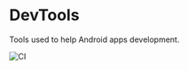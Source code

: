 DevTools
========

Tools used to help Android apps development.

![CI](https://github.com/yongce/DevTools/workflows/CI/badge.svg)
